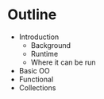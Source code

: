 Outline
=======

- Introduction
  - Background
  - Runtime
  - Where it can be run
- Basic OO
- Functional
- Collections
